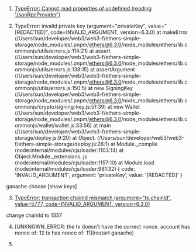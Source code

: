 1. [TypeError: Cannot read properties of undefined (reading 'JsonRpcProvider')](https://ethereum.stackexchange.com/questions/144451/typeerror-cannot-read-properties-of-undefined-reading-jsonrpcprovider)

2. TypeError: invalid private key (argument="privateKey", value="[REDACTED]", code=INVALID_ARGUMENT, version=6.3.0)
    at makeError (/Users/sun/developer/web3/web3-f/ethers-simple-storage/node_modules/.pnpm/ethers@6.3.0/node_modules/ethers/lib.commonjs/utils/errors.js:114:21)
    at assert (/Users/sun/developer/web3/web3-f/ethers-simple-storage/node_modules/.pnpm/ethers@6.3.0/node_modules/ethers/lib.commonjs/utils/errors.js:138:15)
    at assertArgument (/Users/sun/developer/web3/web3-f/ethers-simple-storage/node_modules/.pnpm/ethers@6.3.0/node_modules/ethers/lib.commonjs/utils/errors.js:150:5)
    at new SigningKey (/Users/sun/developer/web3/web3-f/ethers-simple-storage/node_modules/.pnpm/ethers@6.3.0/node_modules/ethers/lib.commonjs/crypto/signing-key.js:51:39)
    at new Wallet (/Users/sun/developer/web3/web3-f/ethers-simple-storage/node_modules/.pnpm/ethers@6.3.0/node_modules/ethers/lib.commonjs/wallet/wallet.js:33:56)
    at main (/Users/sun/developer/web3/web3-f/ethers-simple-storage/deploy.js:9:20)
    at Object.<anonymous> (/Users/sun/developer/web3/web3-f/ethers-simple-storage/deploy.js:26:1)
    at Module._compile (node:internal/modules/cjs/loader:1103:14)
    at Object.Module._extensions..js (node:internal/modules/cjs/loader:1157:10)
    at Module.load (node:internal/modules/cjs/loader:981:32) {
  code: 'INVALID_ARGUMENT',
  argument: 'privateKey',
  value: '[REDACTED]'
}

ganache choose [show keys]

3. [TypeError: transaction chainId mismatch (argument="tx.chainId", value=5777, code=INVALID_ARGUMENT, version=6.3.0)](https://stackoverflow.com/questions/72276562/ethers-js-set-noonce-when-using-contract-object)

change chainId to 1337

4. [UNKNOWN_ERROR: the tx doesn't have the correct nonce. account has nonce of: 12 tx has nonce of: 11](restart ganache)

5. 